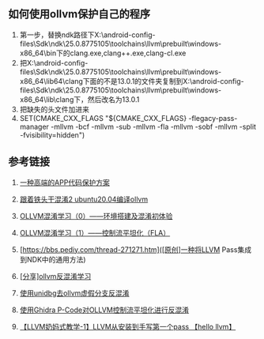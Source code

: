 ## 如何使用ollvm保护自己的程序

1. 第一步，替换ndk路径下X:\android-config-files\Sdk\ndk\25.0.8775105\toolchains\llvm\prebuilt\windows-x86_64\bin下的clang.exe,clang++.exe,clang-cl.exe
2. 把X:\android-config-files\Sdk\ndk\25.0.8775105\toolchains\llvm\prebuilt\windows-x86_64\lib64\clang下面的不是13.0.1的文件夹复制到X:\android-config-files\Sdk\ndk\25.0.8775105\toolchains\llvm\prebuilt\windows-x86_64\lib\clang下，然后改名为13.0.1
3. 把缺失的头文件加进来
4. SET(CMAKE_CXX_FLAGS "${CMAKE_CXX_FLAGS} -flegacy-pass-manager -mllvm -bcf -mllvm -sub -mllvm -fla -mllvm -sobf -mllvm -split  -fvisibility=hidden")




## 参考链接
1. [一种高端的APP代码保护方案](https://mp.weixin.qq.com/s/QvEB2Nvoluj8G4Z97f8w5A)

2. [跟着铁头干混淆2 ubuntu20.04编译ollvm](https://www.jianshu.com/p/9136f7257e46)

3. [OLLVM混淆学习（0）——环境搭建及混淆初体验](https://jev0n.com/2022/07/07/ollvm-0.html)

4. [OLLVM混淆学习（1）——控制流平坦化（FLA）](https://jev0n.com/2022/07/08/ollvm-1.html)

5. [https://bbs.pediy.com/thread-271271.htm]([原创]一种将LLVM Pass集成到NDK中的通用方法)

6. [[分享]ollvm反混淆学习 ](https://bbs.pediy.com/thread-269441.htm)
7. [使用unidbg去ollvm虚假分支反混淆](http://missking.cc/2021/05/04/ollvm2/)

8. [使用Ghidra P-Code对OLLVM控制流平坦化进行反混淆](http://galaxylab.pingan.com.cn/%E4%BD%BF%E7%94%A8ghidra-p-code%E5%AF%B9ollvm%E6%8E%A7%E5%88%B6%E6%B5%81%E5%B9%B3%E5%9D%A6%E5%8C%96%E8%BF%9B%E8%A1%8C%E5%8F%8D%E6%B7%B7%E6%B7%86/)

9. [【LLVM奶妈式教学-1】LLVM从安装到手写第一个pass 【hello llvm】](https://blog.csdn.net/qq_41645482/article/details/120265194)